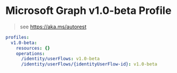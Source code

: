 # Microsoft Graph v1.0-beta Profile

> see https://aka.ms/autorest

``` yaml
profiles:
  v1.0-beta:
    resources: {}
    operations:
      /identity/userFlows: v1.0-beta
      /identity/userFlows/{identityUserFlow-id}: v1.0-beta

```
